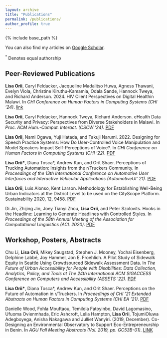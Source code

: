 ```yaml
---
layout: archive
title: "Publications"
permalink: /publications/
author_profile: true
---
```


{% include base_path %}

You can also find my articles on [Google Scholar](https://scholar.google.com/citations?user=qEfndNsAAAAJ&hl=en&oi=sra).

<sup>*</sup> Denotes equal authorship
## Peer-Reviewed Publications

**Lisa Orii**, Caryl Feldacker, Jacqueline Madalitso Huwa, Agness Thawani, Evelyn Viola, Christine Kiruthu-Kamamia, Odala Sande, Hannock Tweya, and Richard Anderson. 2024. HIV Client Perspectives on Digital Healthin Malawi. In *CHI Conference on Human Factors in Computing Systems (CHI ’24)*. [link](https://arxiv.org/pdf/2404.04444.pdf)

**Lisa Orii**, Caryl Feldacker, Hannock Tweya, Richard Anderson. eHealth Data Security and Privacy: Perspectives from Diverse Stakeholders in Malawi. In *Proc. ACM Hum.-Comput. Interact. (CSCW '24)*. [PDF](https://dl.acm.org/doi/pdf/10.1145/3637323)

**Lisa Orii**, Nami Ogawa, Yuji Hatada, and Takuji Narumi. 2022. Designing for Speech Practice Systems: How Do User-Controlled Voice Manipulation and Model Speakers Impact Self-Perceptions of Voice?. In *CHI Conference on Human Factors in Computing Systems (CHI ’22)*. [PDF](https://dl.acm.org/doi/pdf/10.1145/3491102.3502093)

**Lisa Orii\***, Diana Tosca\*, Andrew Kun, and Orit Shaer. Perceptions of Trucking Automation: Insights from the r/Truckers Community. In *Proceedings of the 13th International Conference on Automotive User Interfaces and Interactive Vehicular Applications (AutomotiveUI’ 21)*. [PDF](https://dl.acm.org/doi/pdf/10.1145/3409118.3475154)

**Lisa Orii**, Luis Alonso, Kent Larson. Methodology for Establishing Well-Being Urban Indicators at the District Level to be used on the CityScope Platform. Sustainability 2020, 12, 9458. [PDF](https://www.mdpi.com/2071-1050/12/22/9458/pdf)

Di Jin, Zhijing Jin, Joey Tianyi Zhou, **Lisa Orii**, and Peter Szolovits. Hooks in the Headline: Learning to Generate Headlines with Controlled Styles. In *Proceedings of the 58th Annual Meeting of the Association for Computational Linguistics (ACL 2020)*. [PDF](https://aclanthology.org/2020.acl-main.456.pdf)

## Workshop, Posters, Abstracts

Chu Li, **Lisa Orii**, Mikey Saugstad, Stephen J. Mooney, Yochai Eisenberg, Delphine Labbé, Joy Hammel, Jon E. Froehlich. A Pilot Study of Sidewalk Equity in Seattle Using Crowdsourced Sidewalk Assessment Data. In *The Future of Urban Accessibility for People with Disabilities: Data Collection, Analytics, Policy, and Tools at The 24th International ACM SIGACCESS Conference on Computers and Accessibility (ASSETS '22)*. [PDF](https://makeabilitylab.cs.washington.edu/media/publications/Li_APilotStudyOfSidewalkEquityInSeattleUsingCrowdsourcedSidewalkAssessmentData_URBANACCESS2022.pdf)

**Lisa Orii\***, Diana Tosca\*, Andrew Kun, and Orit Shaer. Perceptions on the Future of Automation in r/Truckers. In *Proceedings of CHI ’21 Extended Abstracts on Human Factors in Computing Systems (CHI EA ’21)*. [PDF](https://dl.acm.org/doi/pdf/10.1145/3411763.3451637)

Danielle Wood, Fohla Mouftaou, Temilola Fatoyinbo, David Lagomasino, Ufuoma Ovienmhada, Eric Ashcroft, Lelia Hampton, **Lisa Orii**, TojumiOluwa Adegboyega, Anisha Nakagawa and Julliet Wanyiri. (2019, December). Co-Designing an Environmental Observatory to Support Eco-Entrepreneurship in Benin. In *AGU Fall Meeting Abstracts (Vol. 2019, pp. GC53B-01)*. [LINK](https://agu.confex.com/agu/fm19/meetingapp.cgi/Paper/516235)
